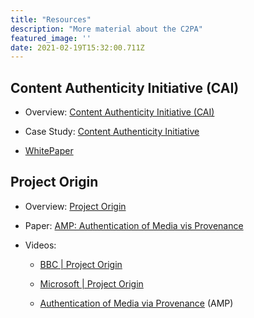 ```yaml
---
title: "Resources"
description: "More material about the C2PA"
featured_image: ''
date: 2021-02-19T15:32:00.711Z
---
```

## Content Authenticity Initiative (CAI)

- Overview: [Content Authenticity Initiative (CAI)](https://contentauthenticity.org/)

- Case Study: [Content Authenticity Initiative](https://contentauthenticity.org/case-study)
	
- [WhitePaper](https://documentcloud.adobe.com/link/track?uri=urn%3Aaaid%3Ascds%3AUS%3A2c6361d5-b8da-4aca-89bd-1ed66cd22d19)

## Project Origin

-   Overview: [Project Origin](https://www.originproject.info/)

-   Paper: [AMP: Authentication of Media vis Provenance](https://arxiv.org/pdf/2001.07886.pdf)

-   Videos:

    -   [BBC \| Project Origin](https://www.youtube.com/watch?v=mdTTl-C4PTM&feature=youtu.be)

    -   [Microsoft \| Project Origin](https://www.youtube.com/watch?v=_W3Om9Xbj2k&feature=youtu.be)

    -   [Authentication of Media via Provenance](https://www.microsoft.com/en-us/research/project/amp-authentication-of-media-via-provenance/)
        (AMP)
